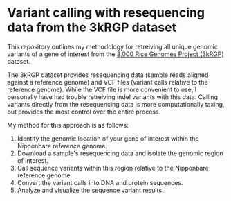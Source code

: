 # Variant calling with resequencing data from the 3kRGP dataset

This repository outlines my methodology for retreiving all unique genomic variants of a gene of interest from the [3,000 Rice Genomes Project (3kRGP)](https://iric.irri.org/projects/3000-rice-genomes-project) dataset. 

The 3kRGP dataset provides resequencing data (sample reads aligned against a reference genome) and VCF files (variant calls relative to the reference genome). While the VCF file is more convenient to use, I personally have had trouble retreiving indel variants with this data. Calling variants directly from the resequencing data is more computationally taxing, but provides the most control over the entire process.

My method for this approach is as follows:
1. Identify the genomic location of your gene of interest within the Nipponbare reference genome.
2. Download a sample's resequencing data and isolate the genomic region of interest.
3. Call sequence variants within this region relative to the Nipponbare reference genome.
4. Convert the variant calls into DNA and protein sequences.
5. Analyze and visualize the sequence variant results.

